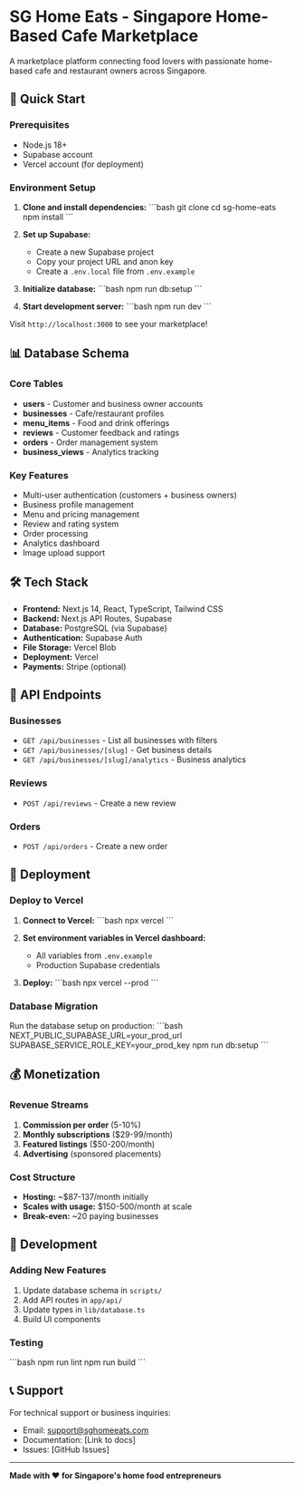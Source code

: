 # SG Home Eats - Singapore Home-Based Cafe Marketplace

A marketplace platform connecting food lovers with passionate home-based cafe and restaurant owners across Singapore.

## 🚀 Quick Start

### Prerequisites
- Node.js 18+ 
- Supabase account
- Vercel account (for deployment)

### Environment Setup

1. **Clone and install dependencies:**
\`\`\`bash
git clone <your-repo>
cd sg-home-eats
npm install
\`\`\`

2. **Set up Supabase:**
   - Create a new Supabase project
   - Copy your project URL and anon key
   - Create a `.env.local` file from `.env.example`

3. **Initialize database:**
\`\`\`bash
npm run db:setup
\`\`\`

4. **Start development server:**
\`\`\`bash
npm run dev
\`\`\`

Visit `http://localhost:3000` to see your marketplace!

## 📊 Database Schema

### Core Tables
- **users** - Customer and business owner accounts
- **businesses** - Cafe/restaurant profiles
- **menu_items** - Food and drink offerings
- **reviews** - Customer feedback and ratings
- **orders** - Order management system
- **business_views** - Analytics tracking

### Key Features
- Multi-user authentication (customers + business owners)
- Business profile management
- Menu and pricing management
- Review and rating system
- Order processing
- Analytics dashboard
- Image upload support

## 🛠️ Tech Stack

- **Frontend:** Next.js 14, React, TypeScript, Tailwind CSS
- **Backend:** Next.js API Routes, Supabase
- **Database:** PostgreSQL (via Supabase)
- **Authentication:** Supabase Auth
- **File Storage:** Vercel Blob
- **Deployment:** Vercel
- **Payments:** Stripe (optional)

## 📱 API Endpoints

### Businesses
- `GET /api/businesses` - List all businesses with filters
- `GET /api/businesses/[slug]` - Get business details
- `GET /api/businesses/[slug]/analytics` - Business analytics

### Reviews
- `POST /api/reviews` - Create a new review

### Orders
- `POST /api/orders` - Create a new order

## 🚀 Deployment

### Deploy to Vercel

1. **Connect to Vercel:**
\`\`\`bash
npx vercel
\`\`\`

2. **Set environment variables in Vercel dashboard:**
   - All variables from `.env.example`
   - Production Supabase credentials

3. **Deploy:**
\`\`\`bash
npx vercel --prod
\`\`\`

### Database Migration

Run the database setup on production:
\`\`\`bash
NEXT_PUBLIC_SUPABASE_URL=your_prod_url SUPABASE_SERVICE_ROLE_KEY=your_prod_key npm run db:setup
\`\`\`

## 💰 Monetization

### Revenue Streams
1. **Commission per order** (5-10%)
2. **Monthly subscriptions** ($29-99/month)
3. **Featured listings** ($50-200/month)
4. **Advertising** (sponsored placements)

### Cost Structure
- **Hosting:** ~$87-137/month initially
- **Scales with usage:** $150-500/month at scale
- **Break-even:** ~20 paying businesses

## 🔧 Development

### Adding New Features
1. Update database schema in `scripts/`
2. Add API routes in `app/api/`
3. Update types in `lib/database.ts`
4. Build UI components

### Testing
\`\`\`bash
npm run lint
npm run build
\`\`\`

## 📞 Support

For technical support or business inquiries:
- Email: support@sghomeeats.com
- Documentation: [Link to docs]
- Issues: [GitHub Issues]

---

**Made with ❤️ for Singapore's home food entrepreneurs**
